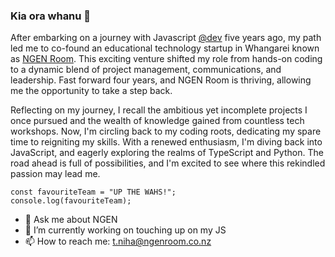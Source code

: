 ### Kia ora whanu 👋

After embarking on a journey with Javascript [@dev](https://devacademy.co.nz/) five years ago, my path led me to co-found an educational technology startup in Whangarei known as [NGEN Room](https://www.ngenroom.co.nz/). This exciting venture shifted my role from hands-on coding to a dynamic blend of project management, communications, and leadership. Fast forward four years, and NGEN Room is thriving, allowing me the opportunity to take a step back.

Reflecting on my journey, I recall the ambitious yet incomplete projects I once pursued and the wealth of knowledge gained from countless tech workshops. Now, I'm circling back to my coding roots, dedicating my spare time to reigniting my skills. With a renewed enthusiasm, I'm diving back into JavaScript, and eagerly exploring the realms of TypeScript and Python. The road ahead is full of possibilities, and I'm excited to see where this rekindled passion may lead me.

<!-- Welcome Ruru Cohort -->

```
const favouriteTeam = "UP THE WAHS!";
console.log(favouriteTeam);
```
- 💬 Ask me about NGEN
- 🔭 I’m currently working on touching up on my JS
- 📫 How to reach me: t.niha@ngenroom.co.nz

<!-- test -->